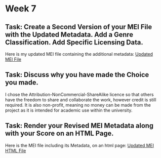 # Week 7
## Task: Create a Second Version of your MEI File with the Updated Metadata. Add a Genre Classification. Add Specific Licensing Data.
Here is my updated MEI file containing the additional metadata: [Updated MEI File](SatisfiedTestXML7INFO.mei)
## Task: Discuss why you have made the Choice you made.
I chose the Attribution-NonCommercial-ShareAlike licence so that others have the freedom to share and collaborate the work, however credit is still required. It is also non-profit, meaning no money can be made from the project as it is intended for academic use within the university. 
## Task: Render your Revised MEI Metadata along with your Score on an HTML Page. 
Here is the MEI file including its Metadata, on an html page: [Updated MEI HTML File](metaRAW.html)

